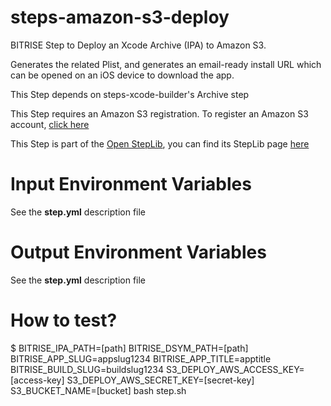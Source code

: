 steps-amazon-s3-deploy
======================

BITRISE Step to Deploy an Xcode Archive (IPA) to Amazon S3.

Generates the related Plist, and generates an email-ready install URL which can be opened on an iOS device to download the app.

This Step depends on steps-xcode-builder's Archive step

This Step requires an Amazon S3 registration. To register an Amazon S3 account, [click here](http://aws.amazon.com/s3/)

This Step is part of the [Open StepLib](http://www.steplib.com/), you can find its StepLib page [here](http://www.steplib.com/step/amazon-s3-deploy)


# Input Environment Variables

See the **step.yml** description file


# Output Environment Variables

See the **step.yml** description file


# How to test?

$ BITRISE_IPA_PATH=[path] BITRISE_DSYM_PATH=[path] BITRISE_APP_SLUG=appslug1234 BITRISE_APP_TITLE=apptitle BITRISE_BUILD_SLUG=buildslug1234 S3_DEPLOY_AWS_ACCESS_KEY=[access-key] S3_DEPLOY_AWS_SECRET_KEY=[secret-key] S3_BUCKET_NAME=[bucket] bash step.sh